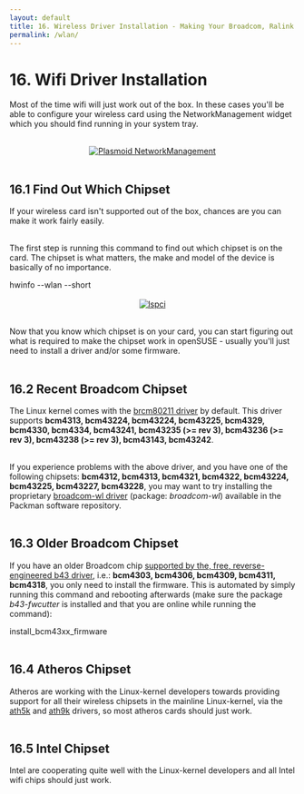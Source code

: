 ```yaml
---
layout: default
title: 16. Wireless Driver Installation - Making Your Broadcom, Ralink etc. Wifi/Wlan Work
permalink: /wlan/
---
```


# 16. Wifi Driver Installation

Most of the time wifi will just work out of the box. In these cases you'll be able to configure your wireless card using the NetworkManagement widget which you should find running in your system tray.<br /><br />


<center><a href="images/screenshots/pnm.png" rel="thumbnail"><img src="images/screenshots/pnmb.png" alt="Plasmoid NetworkManagement" class="pic" /></a></center><br />


## 16.1 Find Out Which Chipset

If your wireless card isn't supported out of the box, chances are you can make it work fairly easily.<br /><br />

The first step is running this command to find out which chipset is on the card. The chipset is what matters, the make and model of the device is basically of no importance.
<div class="clroot">hwinfo --wlan --short</div><br />


<center><a href="images/screenshots/hwinfo.png" rel="thumbnail"><img src="images/screenshots/hwinfob.png" alt="lspci" class="pic" /></a></center><br />

Now that you know which chipset is on your card, you can start figuring out what is required to make the chipset work in openSUSE - usually you'll just need to install a driver and/or some firmware.<br /><br />


## 16.2 Recent Broadcom Chipset

The Linux kernel comes with the <a href="http://linuxwireless.org/en/users/Drivers/brcm80211" target="_blank">brcm80211 driver</a> by default. This driver supports <b>bcm4313, bcm43224, bcm43224, bcm43225, bcm4329, bcm4330, bcm4334, bcm43241, bcm43235 (>= rev 3), bcm43236 (>= rev 3), bcm43238 (>= rev 3), bcm43143, bcm43242</b>.<br /><br />

If you experience problems with the above driver, and you have one of the following chipsets: <b>bcm4312, bcm4313, bcm4321, bcm4322, bcm43224, bcm43225, bcm43227, bcm43228</b>, you may want to try installing the proprietary <a href="http://www.broadcom.com/support/802.11/linux_sta.php" target="_blank">broadcom-wl driver</a> (package: <i>broadcom-wl</i>) available in the Packman software repository.<br /><br />

## 16.3 Older Broadcom Chipset

If you have an older Broadcom chip <a href="http://linuxwireless.org/en/users/Drivers/b43#Supported_chip_types" target="_blank">supported by the, free, reverse-engineered b43 driver</a>, i.e.:  <b>bcm4303, bcm4306, bcm4309, bcm4311, bcm4318</b>, you only need to install the firmware. This is automated by simply running this command and rebooting afterwards (make sure the package <i>b43-fwcutter</i> is installed and that you are online while running the command):
<div class="clroot">install_bcm43xx_firmware</div><br />


## 16.4 Atheros Chipset

Atheros are working with the Linux-kernel developers towards providing support for all their wireless chipsets in the mainline Linux-kernel, via the <a href="http://linuxwireless.org/en/users/Drivers/ath5k#supported_chips" target="_blank">ath5k</a> and <a href="http://linuxwireless.org/en/users/Drivers/ath9k#supported_chipsets" target="_blank">ath9k</a> drivers, so most atheros cards should just work.<br /><br />


## 16.5 Intel Chipset

Intel are cooperating quite well with the Linux-kernel developers and all Intel wifi chips should just work.<br /><br />

<!--
## 16.6 Other Chipsets

If your chipset manufacturer is not mentioned above, search the web for <i>opensuse [your chipset]</i> and you're likely to find information on how to get it working.<br /><br />

There's a software repository with drivers for e.g. Ralink and Realtek wireless chips. You can add it with this command:
<div class="clroot">zypper addrepo -f http://download.opensuse.org/repositories/driver:/wireless/openSUSE_12.3 wireless</div><br />
-->

